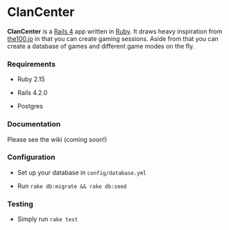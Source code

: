 # ClanCenter

**ClanCenter** is a [Rails 4] app written in [Ruby]. It draws heavy inspiration from [the100.io] in that you can create gaming sessions. Aside from that you can create a database of games and different game modes on the fly. 

### Requirements

* Ruby 2.15

* Rails 4.2.0

* Postgres

### Documentation

Please see the wiki (coming soon!)

### Configuration

* Set up your database in `config/database.yml` 

* Run `rake db:migrate && rake db:seed`

### Testing

* Simply run `rake test`


[the100.io]:https://www.the100.io/
[Rails 4]:http://rubyonrails.org/
[Ruby]:https://www.ruby-lang.org/